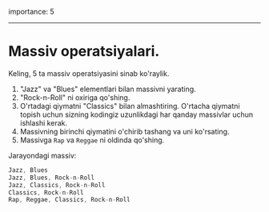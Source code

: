 importance: 5

---

# Massiv operatsiyalari.

Keling, 5 ta massiv operatsiyasini sinab ko'raylik.

1. "Jazz" va "Blues" elementlari bilan massivni yarating.
2. "Rock-n-Roll" ni oxiriga qo'shing.
3. O'rtadagi qiymatni "Classics" bilan almashtiring. O'rtacha qiymatni topish uchun sizning kodingiz uzunlikdagi har qanday massivlar uchun ishlashi kerak.
4. Massivning birinchi qiymatini o'chirib tashang va uni ko'rsating.
5. Massivga `Rap` va `Reggae` ni oldinda qo'shing.

Jarayondagi massiv:

```js no-beautify
Jazz, Blues
Jazz, Blues, Rock-n-Roll
Jazz, Classics, Rock-n-Roll
Classics, Rock-n-Roll
Rap, Reggae, Classics, Rock-n-Roll
```

